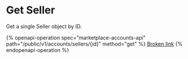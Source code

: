 # Get Seller

Get a single Seller object by ID.

{% openapi-operation spec="marketplace-accounts-api" path="/public/v1/accounts/sellers/{id}" method="get" %}
[Broken link](broken-reference)
{% endopenapi-operation %}
